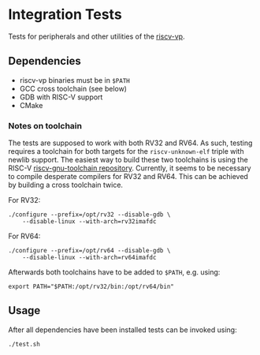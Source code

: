 # Integration Tests

Tests for peripherals and other utilities of the [riscv-vp][riscv-vp gitlab].

## Dependencies

* riscv-vp binaries must be in `$PATH`
* GCC cross toolchain (see below)
* GDB with RISC-V support
* CMake

### Notes on toolchain

The tests are supposed to work with both RV32 and RV64. As such, testing
requires a toolchain for both targets for the `riscv-unknown-elf` triple
with newlib support. The easiest way to build these two toolchains is
using the RISC-V [riscv-gnu-toolchain repository][riscv-gnu-toolchain
github]. Currently, it seems to be necessary to compile desperate
compilers for RV32 and RV64. This can be achieved by building a cross
toolchain twice.

For RV32:

	./configure --prefix=/opt/rv32 --disable-gdb \
		--disable-linux --with-arch=rv32imafdc

For RV64:

	./configure --prefix=/opt/rv64 --disable-gdb \
		--disable-linux --with-arch=rv64imafdc

Afterwards both toolchains have to be added to `$PATH`, e.g. using:

	export PATH="$PATH:/opt/rv32/bin:/opt/rv64/bin"

## Usage

After all dependencies have been installed tests can be invoked using:

	./test.sh

[riscv-vp gitlab]: https://gitlab.informatik.uni-bremen.de/riscv/riscv-vp
[riscv-gnu-toolchain github]: https://github.com/riscv/riscv-gnu-toolchain
